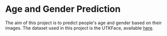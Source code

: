 # Age and Gender Prediction
The aim of this project is to predict people's age and gender based on their images. The dataset used in this project is the UTKFace, available [here](https://www.kaggle.com/datasets/jangedoo/utkface-new).

